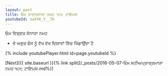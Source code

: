 ```yaml
---
layout: post
title: ਓਮ ਨਾਰਾਯਨਾਯਾ ਨਮਹ ੧੦੮ ਟਾਇਮਸ
youtubeId: suXtK_Y__7k
---
```

 
 
 ਓਮ ਵਿਸ਼੍ਵਕ ਸੇਨਾਯਾ ਨਮਹ  
 
 -  ਜੋ ਅਸੁਰ ਫੌਜ ਨੂੰ ਵੱਖ ਵੱਖ ਦਿਸ਼ਾਵਾਂ ਵਿੱਚ ਖਿੰਡਾਉਂਦਾ ਹੈ 
 
  
 
  
 
 
 
 
 
 


{% include youtubePlayer.html id=page.youtubeId %}
 
[Next]({{ site.baseurl }}{% link  split2/_posts/2016-05-07-ਓਮ ਸਟੀਅਪ੍ਰਾਕ੍ਰਮਾਯਾ ਨਮਹ ੧੦੮ ਟਾਇਮਸ.md%})
 
